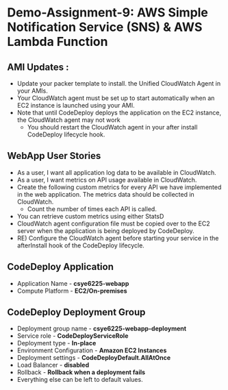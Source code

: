 # Demo-Assignment-9: AWS Simple Notification Service (SNS) & AWS Lambda Function

## AMI Updates :
* Update your packer template to install. the Unified CloudWatch Agent in your AMIs.
* Your CloudWatch agent must be set up to start automatically when an EC2 instance is launched using your AMI.
* Note that until CodeDeploy deploys the application on the EC2 instance, the CloudWatch agent may not work 
    * You should restart the CloudWatch agent in your after install CodeDeploy lifecycle hook.

## WebApp User Stories
* As a user, I want all application log data to be available in CloudWatch.
* As a user, I want metrics on API usage available in CloudWatch.
* Create the following custom metrics for every API we have implemented in the web application. The metrics data should be collected in CloudWatch.
    * Count the number of times each API is called.
* You can retrieve custom metrics using either StatsD
* CloudWatch agent configuration file must be copied over to the EC2 server when the application is being deployed by CodeDeploy.
* RE) Configure the CloudWatch agent before starting your service in the afterInstall hook of the CodeDeploy lifecycle.


## CodeDeploy Application
- Application Name - **csye6225-webapp**
- Compute Platform - **EC2/On-premises**

## CodeDeploy Deployment Group
- Deployment group name - **csye6225-webapp-deployment**
- Service role - **CodeDeployServiceRole**
- Deployment type - **In-place**
- Environment Configuration - **Amazon EC2 Instances**
- Deployment settings - **CodeDeployDefault.AllAtOnce**
- Load Balancer - **disabled**
- Rollback - **Rollback when a deployment fails**
- Everything else can be left to default values.
